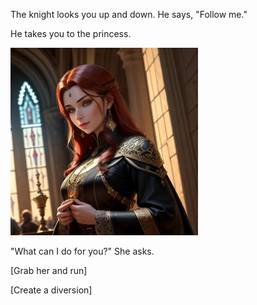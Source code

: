 The knight looks you up and down.  He says, "Follow me."

He takes you to the princess.

![Princess](../Knight/img/princesssm.jpg)

"What can I do for you?" She asks.

[Grab her and run]

[Create a diversion]